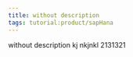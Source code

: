 ```yaml
---
title: without description
tags: tutorial:product/sapHana
---
```

without description
kj nkjnkl
2131321
